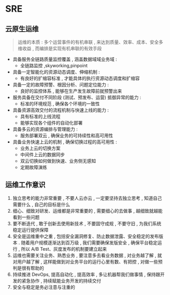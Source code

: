 # SRE

## 云原生运维

> 运维的本质 : 多个运营事件的有机串联 , 来达到质量、效率、成本、安全多维收益 , 而编排是实现有机串联的有效手段

* 具备服务全链路质量监控覆盖 , 涵盖数据域域业务域 :
  * 全链路监控 ,skyworking,pinpoint
* 具备一定智能化的资源动态调度、伸缩机制 :
  * 有良好的扩缩容标准 , 才能具体的执行资源动态调度和扩缩容
* 具备一定的故障预警、根因分析、问题定位能力 :
  * 良好的监控体系 , 能够在生产发生故障前就预警出来
* 服务具备在交付不同阶段 (测试、预发布、运营) 抵御异常的能力 :
  * 标准的环境规范 , 确保各个环境的一致性
* 具备资源高效交付的流程机制与快速上线的能力 :
  * 具有标准的上线流程
  * 能够实现各个组件的自动化部署
* 具备多云的资源编排与管理能力 :
  * 服务部署双云 , 确保业务的可持续性和高可用性
* 具备业务快速上云的机制 , 确保切换过程的高可用性 :
  * 业务上云的切换方案
  * 中间件上云的数据同步
  * 双云切换如何做到快速、业务侧无感知
  * 定期故障演练

## 运维工作意识

1. 独立思考的能力非常重要 , 不要人云亦云 , 一定要坚持去独立思考 , 知道自己需要什么 , 自己的目标是什么
2. 细心、细致对研发、运维都是非常重要的 , 需要细心的去做事 , 越细致就越能看到一些问题
3. 要不断迭代 , 敢于创新去使用新技术 , 不要固守成规 , 不要守旧 , 为我们系统稳定运行提供保障
4. 安全是运维重中之重 , 包括安全漏洞修复、防止数据泄露、安全稳定的发布版本 . 随着用户规模逐渐达到百万级 , 我们需要确保发版安全 , 确保平台稳定运行 , 所以 A/B Test、灰度发布的机制要建立起来
5. 运维也需要关注业务、熟悉业务 , 要注意多去看业务数据 , 对业务越了解 , 就对用户越了解 , 这样能做到对业务平台的运行心里有数、有把控 , 对做一些预判是很有帮助的
6. 持续推进 DevOps, 提高自动化 , 提高效率 , 多让机器帮我们做事情 , 保持跟开发的紧急协作 , 持续赋能业务开发的持续交付
7. 安全与稳定是务必注意与注重的
